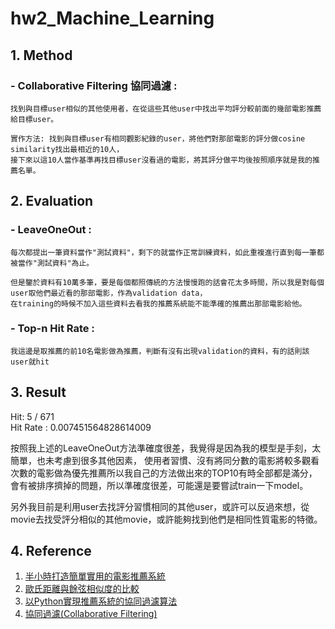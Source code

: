 # hw2_Machine_Learning

## 1. Method
  ### - Collaborative Filtering 協同過濾 :  
    找到與目標user相似的其他使用者，在從這些其他user中找出平均評分較前面的幾部電影推薦給目標user。
    
    實作方法: 找到與目標user有相同觀影紀錄的user，將他們對那部電影的評分做cosine similarity找出最相近的10人，
    接下來以這10人當作基準再找目標user沒看過的電影，將其評分做平均後按照順序就是我的推薦名單。
  
## 2. Evaluation
  ###  - LeaveOneOut :  
    每次都提出一筆資料當作"測試資料"，剩下的就當作正常訓練資料，如此重複進行直到每一筆都被當作"測試資料"為止。
    
    但是鑒於資料有10萬多筆，要是每個都照傳統的方法慢慢跑的話會花太多時間，所以我是對每個user取他們最近看的那部電影，作為validation data，
    在training的時候不加入這些資料去看我的推薦系統能不能準確的推薦出那部電影給他。

  ### - Top-n Hit Rate :
    我這邊是取推薦的前10名電影做為推薦，判斷有沒有出現validation的資料，有的話則該user就hit
    
## 3. Result
  Hit: 5 / 671  
  Hit Rate : 0.007451564828614009
  
  按照我上述的LeaveOneOut方法準確度很差，我覺得是因為我的模型是手刻，太簡單，也未考慮到很多其他因素，
  使用者習慣、沒有將同分數的電影將較多觀看次數的電影做為優先推薦所以我自己的方法做出來的TOP10有時全部都是滿分，
  會有被排序擠掉的問題，所以準確度很差，可能還是要嘗試train一下model。

  另外我目前是利用user去找評分習慣相同的其他user，或許可以反過來想，從movie去找受評分相似的其他movie，或許能夠找到他們是相同性質電影的特徵。
  
## 4. Reference
1. [半小時打造簡單實用的電影推薦系統](https://medium.com/qiubingcheng/%E5%8D%8A%E5%B0%8F%E6%99%82%E6%89%93%E9%80%A0%E7%B0%A1%E5%96%AE%E5%AF%A6%E7%94%A8%E7%9A%84%E9%9B%BB%E5%BD%B1%E6%8E%A8%E8%96%A6%E7%B3%BB%E7%B5%B1-%E9%99%84%E5%AE%8C%E6%95%B4python%E7%A8%8B%E5%BC%8F%E7%A2%BC-b372769939af "link")
2. [歐氏距離與餘弦相似度的比較](https://medium.com/qiubingcheng/%E6%AD%90%E6%B0%8F%E8%B7%9D%E9%9B%A2%E8%88%87%E9%A4%98%E5%BC%A6%E7%9B%B8%E4%BC%BC%E5%BA%A6%E7%9A%84%E6%AF%94%E8%BC%83-c78163ad51b "link")
3. [以Python實現推薦系統的協同過濾算法](https://medium.com/qiubingcheng/%E4%BB%A5python%E5%AF%A6%E7%8F%BE%E6%8E%A8%E8%96%A6%E7%B3%BB%E7%B5%B1%E7%9A%84%E5%8D%94%E5%90%8C%E9%81%8E%E6%BF%BE%E7%AE%97%E6%B3%95-d35cc1a1ec8a "link")
4. [協同過濾(Collaborative Filtering)](https://ithelp.ithome.com.tw/articles/10219511 "link")

